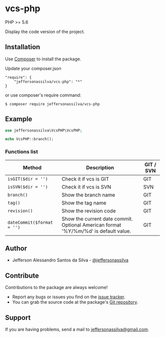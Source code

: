 vcs-php
================

PHP >= 5.6

Display the code version of the project.

Installation
------------

Use [Composer] to install the package.

Update your composer.json

```
"require": {
    "jeffersonassilva/vcs-php": "*"
}
```

or use composer's require command:

```
$ composer require jeffersonassilva/vcs-php
```

Example
-------

```php
use jeffersonassilva\VcsPHP\VcsPHP;

echo VcsPHP::branch();
```

### Functions list

Method                     | Description | GIT / SVN
-------------------------- | ------------| --------------------
`isGIT($dir = '')`         | Check it if vcs is GIT | GIT
`isSVN($dir = '')`         | Check it if vcs is SVN | SVN
`branch()`                 | Show the branch name | GIT
`tag()`                    | Show the tag name | GIT
`revision()`               | Show the revision code | GIT
`dateCommit($format = '')` | Show the current date commit. Optional American format '%Y/%m/%d' is default value. | GIT

Author
-------

* Jefferson Alessandro Santos da Silva - [@jeffersonassilva]

Contribute
----------

Contributions to the package are always welcome!

* Report any bugs or issues you find on the [issue tracker].
* You can grab the source code at the package's [Git repository].

Support
-------

If you are having problems, send a mail to jeffersonassilva@gmail.com.


[Composer]: https://getcomposer.org
[issue tracker]: https://github.com/jeffersonassilva/vcs-php/issues
[Git repository]: https://github.com/jeffersonassilva/vcs-php
[@jeffersonassilva]: https://instagram.com/jeffersonassilva/